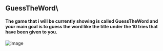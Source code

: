 ## GuessTheWord\
#### The game that i will be currently showing is called GuessTheWord and your main goal is to guess the word like the title under the 10 tries that have been given to you.

![image](https://github.com/KostantinosPapachristos/GuessTheWord/assets/141930682/26246a05-4272-44e4-bbba-b6aee5e7d7c2)
